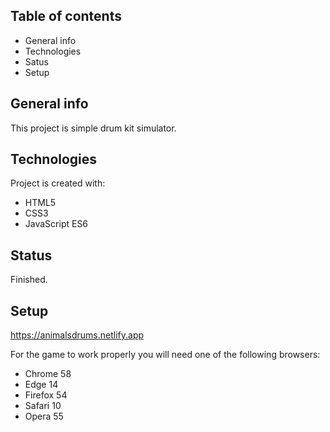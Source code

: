 ## Table of contents
* General info
* Technologies
* Satus
* Setup

## General info
This project is simple drum kit simulator.
	
## Technologies
Project is created with:
* HTML5
* CSS3
* JavaScript ES6

## Status
Finished.
	
## Setup
https://animalsdrums.netlify.app

For the game to work properly you will need one of the following browsers:

* Chrome 58
* Edge 14
* Firefox 54
* Safari 10
* Opera 55
